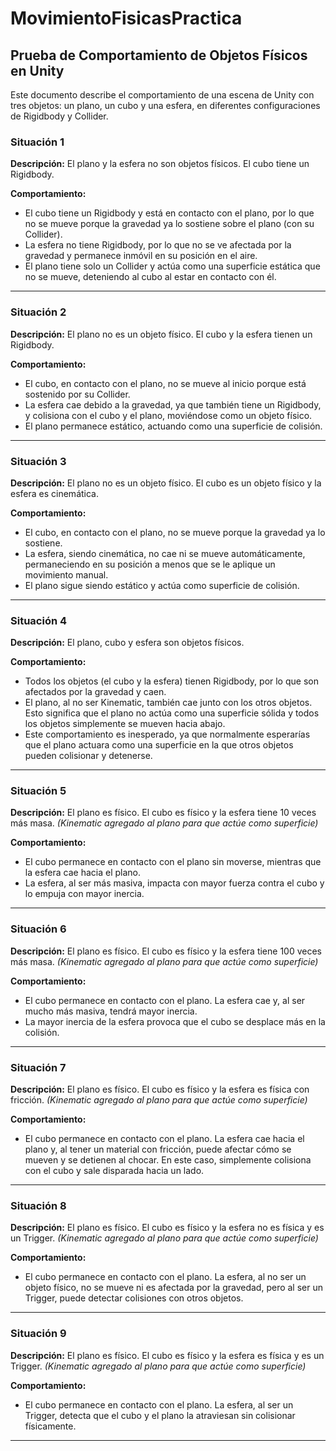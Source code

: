 # MovimientoFisicasPractica

## Prueba de Comportamiento de Objetos Físicos en Unity

Este documento describe el comportamiento de una escena de Unity con tres objetos: un plano, un cubo y una esfera, en diferentes configuraciones de Rigidbody y Collider.

### Situación 1
**Descripción:** El plano y la esfera no son objetos físicos. El cubo tiene un Rigidbody.

**Comportamiento:**
- El cubo tiene un Rigidbody y está en contacto con el plano, por lo que no se mueve porque la gravedad ya lo sostiene sobre el plano (con su Collider).
- La esfera no tiene Rigidbody, por lo que no se ve afectada por la gravedad y permanece inmóvil en su posición en el aire.
- El plano tiene solo un Collider y actúa como una superficie estática que no se mueve, deteniendo al cubo al estar en contacto con él.

---

### Situación 2
**Descripción:** El plano no es un objeto físico. El cubo y la esfera tienen un Rigidbody.

**Comportamiento:**
- El cubo, en contacto con el plano, no se mueve al inicio porque está sostenido por su Collider.
- La esfera cae debido a la gravedad, ya que también tiene un Rigidbody, y colisiona con el cubo y el plano, moviéndose como un objeto físico.
- El plano permanece estático, actuando como una superficie de colisión.

---

### Situación 3
**Descripción:** El plano no es un objeto físico. El cubo es un objeto físico y la esfera es cinemática.

**Comportamiento:**
- El cubo, en contacto con el plano, no se mueve porque la gravedad ya lo sostiene.
- La esfera, siendo cinemática, no cae ni se mueve automáticamente, permaneciendo en su posición a menos que se le aplique un movimiento manual.
- El plano sigue siendo estático y actúa como superficie de colisión.

---

### Situación 4
**Descripción:** El plano, cubo y esfera son objetos físicos.

**Comportamiento:**
- Todos los objetos (el cubo y la esfera) tienen Rigidbody, por lo que son afectados por la gravedad y caen.
- El plano, al no ser Kinematic, también cae junto con los otros objetos. Esto significa que el plano no actúa como una superficie sólida y todos los objetos simplemente se mueven hacia abajo.
- Este comportamiento es inesperado, ya que normalmente esperarías que el plano actuara como una superficie en la que otros objetos pueden colisionar y detenerse.

---

### Situación 5
**Descripción:** El plano es físico. El cubo es físico y la esfera tiene 10 veces más masa. *(Kinematic agregado al plano para que actúe como superficie)*

**Comportamiento:**
- El cubo permanece en contacto con el plano sin moverse, mientras que la esfera cae hacia el plano.
- La esfera, al ser más masiva, impacta con mayor fuerza contra el cubo y lo empuja con mayor inercia.

---

### Situación 6
**Descripción:** El plano es físico. El cubo es físico y la esfera tiene 100 veces más masa. *(Kinematic agregado al plano para que actúe como superficie)*

**Comportamiento:**
- El cubo permanece en contacto con el plano. La esfera cae y, al ser mucho más masiva, tendrá mayor inercia.
- La mayor inercia de la esfera provoca que el cubo se desplace más en la colisión.

---

### Situación 7
**Descripción:** El plano es físico. El cubo es físico y la esfera es física con fricción. *(Kinematic agregado al plano para que actúe como superficie)*

**Comportamiento:**
- El cubo permanece en contacto con el plano. La esfera cae hacia el plano y, al tener un material con fricción, puede afectar cómo se mueven y se detienen al chocar. En este caso, simplemente colisiona con el cubo y sale disparada hacia un lado.

---

### Situación 8
**Descripción:** El plano es físico. El cubo es físico y la esfera no es física y es un Trigger. *(Kinematic agregado al plano para que actúe como superficie)*

**Comportamiento:**
- El cubo permanece en contacto con el plano. La esfera, al no ser un objeto físico, no se mueve ni es afectada por la gravedad, pero al ser un Trigger, puede detectar colisiones con otros objetos.

---

### Situación 9
**Descripción:** El plano es físico. El cubo es físico y la esfera es física y es un Trigger. *(Kinematic agregado al plano para que actúe como superficie)*

**Comportamiento:**
- El cubo permanece en contacto con el plano. La esfera, al ser un Trigger, detecta que el cubo y el plano la atraviesan sin colisionar físicamente.

---
